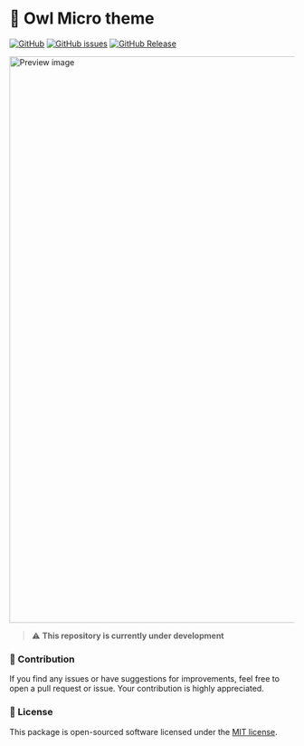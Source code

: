 # 🦉 Owl Micro theme

[![GitHub](https://img.shields.io/github/license/Nembie/owl-micro-theme?style=flat-square)](LICENSE.md)
[![GitHub issues](https://img.shields.io/github/issues/Nembie/owl-micro-theme?style=flat-square)](https://github.com/Nembie/owl-micro-theme/issues)
[![GitHub Release](https://img.shields.io/github/v/release/Nembie/owl-micro-theme?style=flat-square)](https://github.com/Nembie/owl-micro-theme/releases)

<img width="1000" alt="Preview image" src="https://github.com/Nembie/owl-micro-theme/assets/47114030/6de6d146-723d-4038-8f36-d0ffa7f22a19">


> :warning: **This repository is currently under development**


### 🤝 Contribution
If you find any issues or have suggestions for improvements, feel free to open a pull request or issue. Your contribution is highly appreciated.
 

### 📝 License

This package is open-sourced software licensed under the [MIT license](https://github.com/Nembie/owl-micro-theme/blob/main/LICENSE.md).
